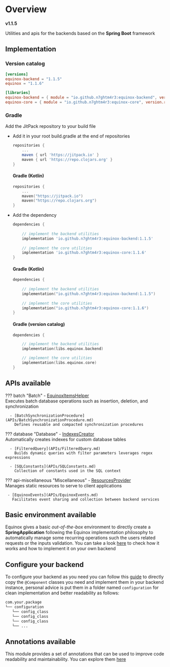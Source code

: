 # Overview

**v1.1.5**

Utilities and apis for the backends based on the **Spring Boot** framework

## Implementation

### Version catalog

```toml
[versions]
equinox-backend = "1.1.5"
equinox = "1.1.6"

[libraries]
equinox-backend = { module = "io.github.n7ghtm4r3:equinox-backend", version.ref = "equinox-backend" }
equinox-core = { module = "io.github.n7ghtm4r3:equinox-core", version.ref = "equinox" }
```

### Gradle

Add the JitPack repository to your build file

- Add it in your root build.gradle at the end of repositories

    ```groovy
    repositories {
        ...
        maven { url 'https://jitpack.io' }
        maven { url 'https://repo.clojars.org' }
    }
    ```

    <h4> Gradle (Kotlin) </h4>

    ```kotlin
    repositories {
        ...
        maven("https://jitpack.io")
        maven("https://repo.clojars.org")
    }
    ```

- Add the dependency

    ```groovy
    dependencies {
       
        // implement the backend utilities
        implementation 'io.github.n7ghtm4r3:equinox-backend:1.1.5'
        
        // implement the core utilities
        implementation 'io.github.n7ghtm4r3:equinox-core:1.1.6'
    }
    ```

    <h4> Gradle (Kotlin) </h4>

    ```kotlin
    dependencies {
        
        // implement the backend utilities
        implementation("io.github.n7ghtm4r3:equinox-backend:1.1.5")
        
        // implement the core utilities
        implementation("io.github.n7ghtm4r3:equinox-core:1.1.6")
    }
    ```

    <h4> Gradle (version catalog) </h4>

    ```kotlin
    dependencies {
    
        // implement the backend utilities
        implementation(libs.equinox.backend)
    
        // implement the core utilities
        implementation(libs.equinox.core)
    }
    ```

## APIs available

??? batch "Batch"
      - [EquinoxItemsHelper](APIs/EquinoxItemsHelper.md)  
        Executes batch database operations such as insertion, deletion, and synchronization
    
      - [BatchSynchronizationProcedure](APIs/BatchSynchronizationProcedure.md)  
        Defines reusable and compacted synchronization procedures

??? database "Database"
      - [IndexesCreator](APIs/IndexesCreator.md)  
        Automatically creates indexes for custom database tables

      - [FilteredQuery](APIs/FilteredQuery.md)  
        Builds dynamic queries with filter parameters leverages regex expressions

      - [SQLConstants](APIs/SQLConstants.md)  
        Collection of constants used in the SQL context

??? api-miscellaneous "Miscellaneous"
     - [ResourcesProvider](APIs/ResourcesProvider.md)  
       Manages static resources to serve to client applications

     - [EquinoxEvents](APIs/EquinoxEvents.md)  
       Facilitates event sharing and collection between backend services

## Basic environment available

Equinox gives a basic _out-of-the-box_ environment to directly create a **SpringApplication** following the Equinox
implementation philosophy
to automatically manage some recurring operations such the users related requests or the inputs validation. You can take
a look [here](Environment.md) to check how it works and how to implement it on your own backend

## Configure your backend

To configure your backend as you need you can follow this [guide](Configurations.md) to directly copy
the `@Component` classes you need and implement them in your backend instance, personal advice is put them in a folder
named `configuration` for clean implementation and better readability as follows:

```bash
com.your.package
└── configuration
   └── config_class
   └── config_class
   └── config_class
   └── ...
```

## Annotations available

This module provides a set of annotations that can be used to improve code readability and maintainability.
You can explore them [here](Annotations/BatchQueryImpl.md)
